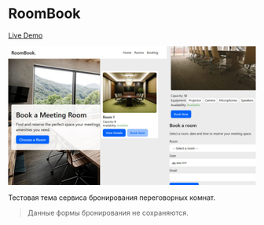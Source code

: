 # RoomBook

[Live Demo](https://roombook.wasmer.app/)

![Изображение частей сайта.](/preview.jpg)

Тестовая тема сервиса бронирования переговорных комнат.

> Данные формы бронирования не сохраняются.